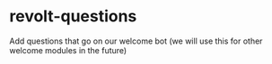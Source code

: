 # revolt-questions
Add questions that go on our welcome bot (we will use this for other welcome modules in the future)
